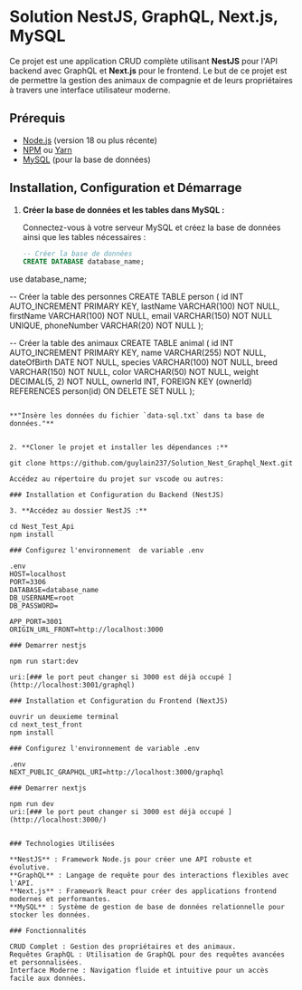 # Solution NestJS, GraphQL, Next.js, MySQL

Ce projet est une application CRUD complète utilisant **NestJS** pour l'API backend avec GraphQL et **Next.js** pour le frontend. Le but de ce projet est de permettre la gestion des animaux de compagnie et de leurs propriétaires à travers une interface utilisateur moderne.

## Prérequis

- [Node.js](https://nodejs.org/) (version 18 ou plus récente)
- [NPM](https://www.npmjs.com/) ou [Yarn](https://yarnpkg.com/)
- [MySQL](https://www.mysql.com/) (pour la base de données)

## Installation, Configuration et Démarrage

1. **Créer la base de données et les tables dans MySQL :**

   Connectez-vous à votre serveur MySQL et créez la base de données ainsi que les tables nécessaires :

   ```sql
   -- Créer la base de données
   CREATE DATABASE database_name;
   
  use database_name;
  
   -- Créer la table des personnes
   CREATE TABLE person (
       id INT AUTO_INCREMENT PRIMARY KEY,
       lastName VARCHAR(100) NOT NULL,
       firstName VARCHAR(100) NOT NULL,
       email VARCHAR(150) NOT NULL UNIQUE,
       phoneNumber VARCHAR(20) NOT NULL
   );

   -- Créer la table des animaux
   CREATE TABLE animal (
       id INT AUTO_INCREMENT PRIMARY KEY,
       name VARCHAR(255) NOT NULL,
       dateOfBirth DATE NOT NULL,
       species VARCHAR(100) NOT NULL,
       breed VARCHAR(150) NOT NULL,
       color VARCHAR(50) NOT NULL,
       weight DECIMAL(5, 2) NOT NULL,
       ownerId INT,
       FOREIGN KEY (ownerId) REFERENCES person(id) ON DELETE SET NULL
   );

   ```

**"Insère les données du fichier `data-sql.txt` dans ta base de données."**


2. **Cloner le projet et installer les dépendances :**

   git clone https://github.com/guylain237/Solution_Nest_Graphql_Next.git

Accédez au répertoire du projet sur vscode ou autres:

### Installation et Configuration du Backend (NestJS)

3. **Accédez au dossier NestJS :**

   cd Nest_Test_Api
   npm install

### Configurez l'environnement  de variable .env

.env
HOST=localhost
PORT=3306
DATABASE=database_name
DB_USERNAME=root
DB_PASSWORD=

APP_PORT=3001
ORIGIN_URL_FRONT=http://localhost:3000

### Demarrer nestjs

npm run start:dev

uri:[### le port peut changer si 3000 est déjà occupé ](http://localhost:3001/graphql)

### Installation et Configuration du Frontend (NextJS)

ouvrir un deuxieme terminal
cd next_test_front
npm install

### Configurez l'environnement de variable .env

.env
NEXT_PUBLIC_GRAPHQL_URI=http://localhost:3000/graphql

### Demarrer nextjs

npm run dev
uri:[### le port peut changer si 3000 est déjà occupé ](http://localhost:3000/)


### Technologies Utilisées

**NestJS** : Framework Node.js pour créer une API robuste et évolutive.
**GraphQL** : Langage de requête pour des interactions flexibles avec l'API.
**Next.js** : Framework React pour créer des applications frontend modernes et performantes.
**MySQL** : Système de gestion de base de données relationnelle pour stocker les données.

### Fonctionnalités

CRUD Complet : Gestion des propriétaires et des animaux.
Requêtes GraphQL : Utilisation de GraphQL pour des requêtes avancées et personnalisées.
Interface Moderne : Navigation fluide et intuitive pour un accès facile aux données.
